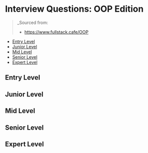 <!--
<details>
<summary></summary>
</details>
-->

# Interview Questions: OOP Edition <!-- omit in toc -->

> _Sourced from:
> - https://www.fullstack.cafe/OOP

- [Entry Level](#Entry-Level)
- [Junior Level](#Junior-Level)
- [Mid Level](#Mid-Level)
- [Senior Level](#Senior-Level)
- [Expert Level](#Expert-Level)

## Entry Level

## Junior Level

## Mid Level

## Senior Level

## Expert Level
